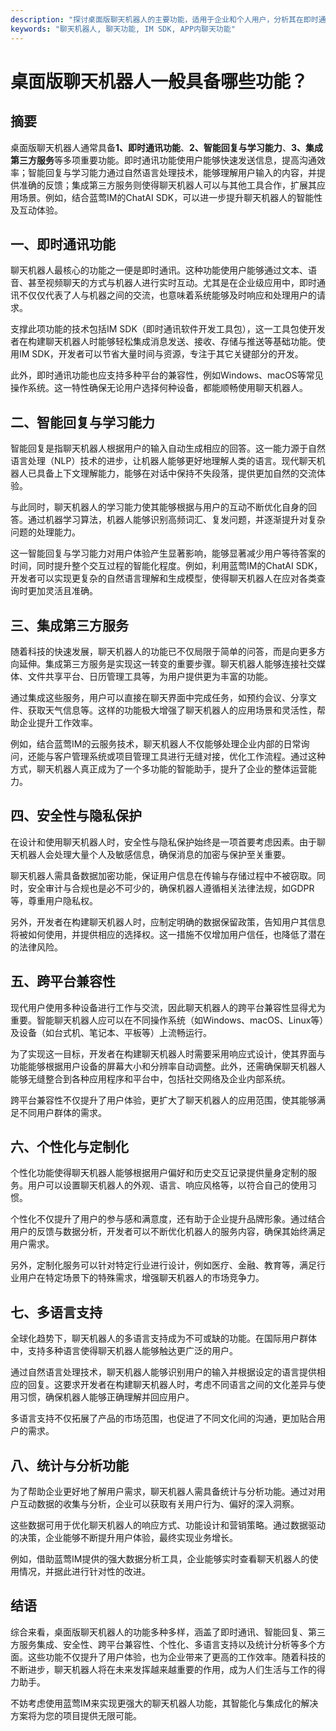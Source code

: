 ```yaml
---
description: "探讨桌面版聊天机器人的主要功能，适用于企业和个人用户，分析其在即时通讯、智能交互等领域的应用。"
keywords: "聊天机器人, 聊天功能, IM SDK, APP内聊天功能"
---
```

# 桌面版聊天机器人一般具备哪些功能？

## 摘要

桌面版聊天机器人通常具备**1、即时通讯功能**、**2、智能回复与学习能力**、**3、集成第三方服务**等多项重要功能。即时通讯功能使用户能够快速发送信息，提高沟通效率；智能回复与学习能力通过自然语言处理技术，能够理解用户输入的内容，并提供准确的反馈；集成第三方服务则使得聊天机器人可以与其他工具合作，扩展其应用场景。例如，结合蓝莺IM的ChatAI SDK，可以进一步提升聊天机器人的智能性及互动体验。

## 一、即时通讯功能

聊天机器人最核心的功能之一便是即时通讯。这种功能使用户能够通过文本、语音、甚至视频聊天的方式与机器人进行实时互动。尤其是在企业级应用中，即时通讯不仅仅代表了人与机器之间的交流，也意味着系统能够及时响应和处理用户的请求。

支撑此项功能的技术包括IM SDK（即时通讯软件开发工具包），这一工具包使开发者在构建聊天机器人时能够轻松集成消息发送、接收、存储与推送等基础功能。使用IM SDK，开发者可以节省大量时间与资源，专注于其它关键部分的开发。 

此外，即时通讯功能也应支持多种平台的兼容性，例如Windows、macOS等常见操作系统。这一特性确保无论用户选择何种设备，都能顺畅使用聊天机器人。

## 二、智能回复与学习能力

智能回复是指聊天机器人根据用户的输入自动生成相应的回答。这一能力源于自然语言处理（NLP）技术的进步，让机器人能够更好地理解人类的语言。现代聊天机器人已具备上下文理解能力，能够在对话中保持不失段落，提供更加自然的交流体验。

与此同时，聊天机器人的学习能力使其能够根据与用户的互动不断优化自身的回答。通过机器学习算法，机器人能够识别高频词汇、复发问题，并逐渐提升对复杂问题的处理能力。

这一智能回复与学习能力对用户体验产生显著影响，能够显著减少用户等待答案的时间，同时提升整个交互过程的智能化程度。例如，利用蓝莺IM的ChatAI SDK，开发者可以实现更复杂的自然语言理解和生成模型，使得聊天机器人在应对各类查询时更加灵活且准确。

## 三、集成第三方服务

随着科技的快速发展，聊天机器人的功能已不仅局限于简单的问答，而是向更多方向延伸。集成第三方服务是实现这一转变的重要步骤。聊天机器人能够连接社交媒体、文件共享平台、日历管理工具等，为用户提供更为丰富的功能。

通过集成这些服务，用户可以直接在聊天界面中完成任务，如预约会议、分享文件、获取天气信息等。这样的功能极大增强了聊天机器人的应用场景和灵活性，帮助企业提升工作效率。

例如，结合蓝莺IM的云服务技术，聊天机器人不仅能够处理企业内部的日常询问，还能与客户管理系统或项目管理工具进行无缝对接，优化工作流程。通过这种方式，聊天机器人真正成为了一个多功能的智能助手，提升了企业的整体运营能力。

## 四、安全性与隐私保护

在设计和使用聊天机器人时，安全性与隐私保护始终是一项首要考虑因素。由于聊天机器人会处理大量个人及敏感信息，确保消息的加密与保护至关重要。

聊天机器人需具备数据加密功能，保证用户信息在传输与存储过程中不被窃取。同时，安全审计与合规也是必不可少的，确保机器人遵循相关法律法规，如GDPR等，尊重用户隐私权。

另外，开发者在构建聊天机器人时，应制定明确的数据保留政策，告知用户其信息将被如何使用，并提供相应的选择权。这一措施不仅增加用户信任，也降低了潜在的法律风险。

## 五、跨平台兼容性

现代用户使用多种设备进行工作与交流，因此聊天机器人的跨平台兼容性显得尤为重要。智能聊天机器人应可以在不同操作系统（如Windows、macOS、Linux等）及设备（如台式机、笔记本、平板等）上流畅运行。

为了实现这一目标，开发者在构建聊天机器人时需要采用响应式设计，使其界面与功能能够根据用户设备的屏幕大小和分辨率自动调整。此外，还需确保聊天机器人能够无缝整合到各种应用程序和平台中，包括社交网络及企业内部系统。

跨平台兼容性不仅提升了用户体验，更扩大了聊天机器人的应用范围，使其能够满足不同用户群体的需求。 

## 六、个性化与定制化

个性化功能使得聊天机器人能够根据用户偏好和历史交互记录提供量身定制的服务。用户可以设置聊天机器人的外观、语言、响应风格等，以符合自己的使用习惯。

个性化不仅提升了用户的参与感和满意度，还有助于企业提升品牌形象。通过结合用户的反馈与数据分析，开发者可以不断优化机器人的服务内容，确保其始终满足用户需求。

另外，定制化服务可以针对特定行业进行设计，例如医疗、金融、教育等，满足行业用户在特定场景下的特殊需求，增强聊天机器人的市场竞争力。

## 七、多语言支持

全球化趋势下，聊天机器人的多语言支持成为不可或缺的功能。在国际用户群体中，支持多种语言使得聊天机器人能够触达更广泛的用户。

通过自然语言处理技术，聊天机器人能够识别用户的输入并根据设定的语言提供相应的回复。这要求开发者在构建聊天机器人时，考虑不同语言之间的文化差异与使用习惯，确保机器人能够正确理解并回应用户。

多语言支持不仅拓展了产品的市场范围，也促进了不同文化间的沟通，更加贴合用户的需求。

## 八、统计与分析功能

为了帮助企业更好地了解用户需求，聊天机器人需具备统计与分析功能。通过对用户互动数据的收集与分析，企业可以获取有关用户行为、偏好的深入洞察。

这些数据可用于优化聊天机器人的响应方式、功能设计和营销策略。通过数据驱动的决策，企业能够不断提升用户体验，最终实现业务增长。

例如，借助蓝莺IM提供的强大数据分析工具，企业能够实时查看聊天机器人的使用情况，并据此进行针对性的改进。

## 结语

综合来看，桌面版聊天机器人的功能多种多样，涵盖了即时通讯、智能回复、第三方服务集成、安全性、跨平台兼容性、个性化、多语言支持以及统计分析等多个方面。这些功能不仅提升了用户体验，也为企业带来了更高的工作效率。随着科技的不断进步，聊天机器人将在未来发挥越来越重要的作用，成为人们生活与工作的得力助手。

不妨考虑使用蓝莺IM来实现更强大的聊天机器人功能，其智能化与集成化的解决方案将为您的项目提供无限可能。
